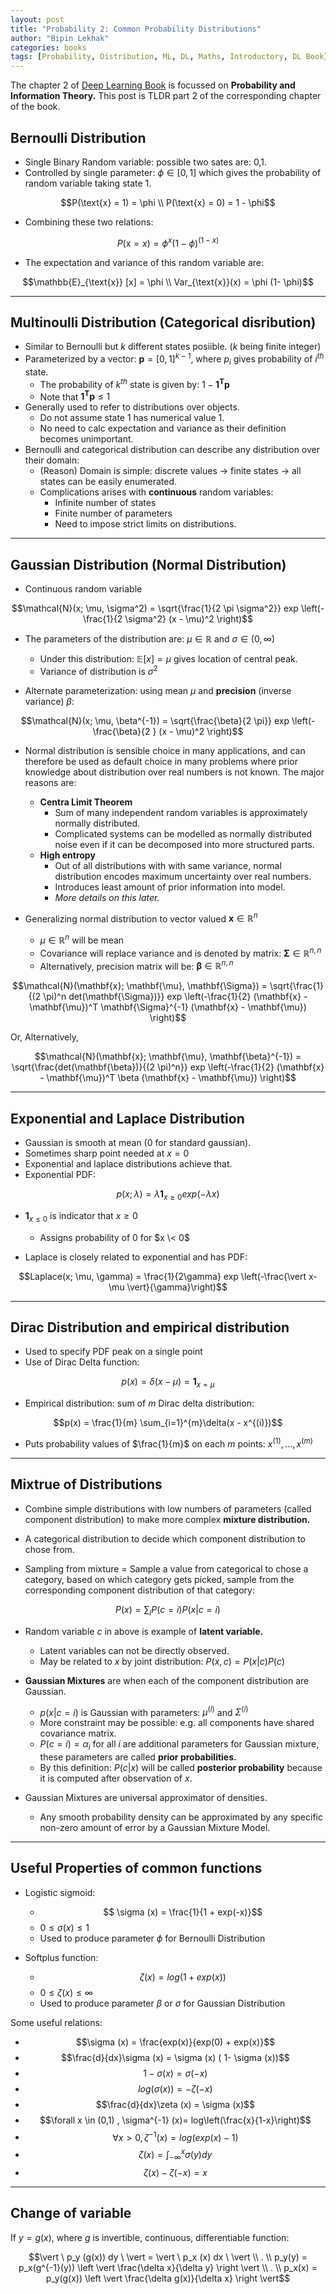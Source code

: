 ```yaml
---
layout: post
title: "Probability 2: Common Probability Distributions"
author: "Bipin Lekhak"
categories: books
tags: [Probability, Distribution, ML, DL, Maths, Introductory, DL Book]
---
```


The chapter 2 of [Deep Learning Book](https://www.deeplearningbook.org/) is focussed on **Probability and
Information Theory.** This post is TLDR part 2 of the corresponding chapter of
the book.

## Bernoulli Distribution

- Single Binary Random variable: possible two sates are: 0,1.
- Controlled by single parameter: $\phi \in [0,1]$ which gives the probability of random variable taking state 1.

$$P(\text{x} = 1) = \phi \\ P(\text{x} = 0) = 1 - \phi$$

- Combining these two relations:

$$P(\text{x} = x) = \phi^x (1-\phi)^{(1-x)}$$

- The expectation and variance of this random variable are:

$$\mathbb{E}_{\text{x}} [x] = \phi \\ Var_{\text{x}}(x) = \phi (1- \phi)$$

---

## Multinoulli Distribution (Categorical disribution)

- Similar to Bernoulli but $k$ different states posiible. ($k$ being finite integer)
- Parameterized by a vector: $\mathbf{p} = [0,1]^{k-1}$, where $p_i$ gives
  probability of $i^{th}$ state.
  - The probability of $k^{th}$ state is given by: $1- \mathbf{1^Tp}$
  - Note that $\mathbf{1^Tp} \le 1$
- Generally used to refer to distributions over objects.
  - Do not assume state 1 has numerical value 1.
  - No need to calc expectation and variance as their definition becomes unimportant.
- Bernoulli and categorical distribution can describe any distribution over
  their domain:
  - (Reason) Domain is simple: discrete values -> finite states -> all states can be easily
    enumerated.
  - Complications arises with **continuous** random variables:
    - Infinite number of states
    - Finite number of parameters
    - Need to impose strict limits on distributions.

---

## Gaussian Distribution (Normal Distribution)

- Continuous random variable

$$\mathcal{N}(x; \mu, \sigma^2) = \sqrt{\frac{1}{2 \pi \sigma^2}}
exp \left(-\frac{1}{2 \sigma^2} (x - \mu)^2 \right)$$

- The parameters of the distribution are: $\mu \in \mathbb{R}$ and
  $\sigma \in (0, \infty)$
  - Under this distribution: $\mathbb{E}[x] = \mu$ gives location of central peak.
  - Variance of distribution is $\sigma^2$

- Alternate parameterization: using mean $\mu$ and **precision** (inverse variance) $\beta$:

$$\mathcal{N}(x; \mu, \beta^{-1}) = \sqrt{\frac{\beta}{2 \pi}}
exp \left(-\frac{\beta}{2 } (x - \mu)^2 \right)$$

- Normal distribution is sensible choice in many applications, and can
  therefore be used as default choice in many problems where prior knowledge
  about distribution over real numbers is not known. The major reasons are:
  - **Centra Limit Theorem**
    - Sum of many independent random variables is approximately normally distributed.
    - Complicated systems can be modelled as normally distributed noise even if
      it can be decomposed into more structured parts.
  - **High entropy**
    - Out of all distributions with with same variance, normal distribution
      encodes maximum uncertainty over real numbers.
    - Introduces least amount of prior information into model.
    - *More details on this later.*

- Generalizing normal distribution to vector valued $\mathbf{x} \in \mathbb{R}^n$
  - $\mu \in \mathbb{R}^n$ will be mean
  - Covariance will replace variance and is denoted by matrix:
  $\mathbf{\Sigma} \in \mathbb{R}^{n,n}$
  - Alternatively, precision matrix will be: $\mathbf{\beta} \in \mathbb{R}^{n,n}$

$$\mathcal{N}(\mathbf{x}; \mathbf{\mu}, \mathbf{\Sigma}) = \sqrt{\frac{1}{(2 \pi)^n det(\mathbf{\Sigma})}}
exp \left(-\frac{1}{2} (\mathbf{x} - \mathbf{\mu})^T \mathbf{\Sigma}^{-1} (\mathbf{x} - \mathbf{\mu}) \right)$$

Or, Alternatively,

$$\mathcal{N}(\mathbf{x}; \mathbf{\mu}, \mathbf{\beta}^{-1}) = \sqrt{\frac{det(\mathbf{\beta})}{(2 \pi)^n}}
exp \left(-\frac{1}{2} (\mathbf{x} - \mathbf{\mu})^T \beta (\mathbf{x} - \mathbf{\mu}) \right)$$

---

## Exponential and Laplace Distribution

- Gaussian is smooth at mean (0 for standard gaussian).
- Sometimes sharp point needed at $x=0$
- Exponential and laplace distributions achieve that.
- Exponential PDF:

$$p(x; \lambda) = \lambda \mathbf{1}_{x \ge 0} exp(-\lambda x)$$

- $\mathbf{1}_{x \le 0}$ is indicator that $x \ge 0$
  - Assigns probability of 0 for $x \< 0$

- Laplace is closely related to exponential and has PDF:

$$Laplace(x; \mu, \gamma) = \frac{1}{2\gamma}  exp \left(-\frac{\vert x- \mu \vert}{\gamma}\right)$$

---

## Dirac Distribution and empirical distribution

- Used to specify PDF peak on a single point
- Use of Dirac Delta function:

$$p(x) = \delta(x - \mu) = \mathbf{1}_{x = \mu}$$

- Empirical distribution: sum of $m$ Dirac delta distribution:

$$p(x) = \frac{1}{m} \sum_{i=1}^{m}\delta(x - x^{(i)})$$

- Puts probability values of $\frac{1}{m}$ on each $m$ points: $x^{(1)}, ...,  x^{(m)}$

---

## Mixtrue of Distributions

- Combine simple distributions with low numbers of parameters (called component
  distribution) to make more
  complex **mixture distribution.**

- A categorical distribution to decide which component distribution to chose from.

- Sampling from mixture = Sample a value from categorical to chose a category,
  based on which category gets picked, sample from the corresponding component
  distribution of that category:

$$P(x) = \sum_i{P(c = i) P(x\vert c = i)}$$

- Random variable $c$ in above is example of **latent variable.**
  - Latent variables can not be directly observed.
  - May be related to $x$ by joint distribution: $P(x,c) = P(x \vert c) P (c)$

- **Gaussian Mixtures** are when each of the component distribution are Gaussian.
  - $p(x \vert c = i)$ is Gaussian with parameters: $\mu^{(i)}$ and $\Sigma^{(i)}$
  - More constraint may be possible: e.g. all components have shared covariance matrix.
  - $P(c=i) = \alpha_i$ for all $i$ are additional parameters for Gaussian
    mixture, these parameters are called **prior probabilities.**
  - By this definition: $P(c \vert x)$ will be called **posterior probability**
    because it is computed after observation of $x$.

- Gaussian Mixtures are universal approximator of densities.
  - Any smooth probability density can be approximated by any specific non-zero
    amount of error by a Gaussian Mixture Model.

---

## Useful Properties of common functions

- Logistic sigmoid:
  - $$ \sigma (x) = \frac{1}{1 + exp(-x)}$$
  - $0 \le \sigma (x) \le 1$
  - Used to produce parameter $\phi$ for Bernoulli Distribution

- Softplus function:
  - $$\zeta (x) = log(1 + exp(x))$$
  - $0 \le \zeta (x) \le \infty$
  - Used to produce parameter $\beta$ or $\sigma$ for Gaussian Distribution

Some useful relations:

- $$\sigma (x) = \frac{exp(x)}{exp(0) + exp(x)}$$
- $$\frac{d}{dx}\sigma (x) = \sigma (x) ( 1- \sigma (x))$$
- $$1- \sigma (x) = \sigma (-x) $$
- $$log(\sigma (x)) = - \zeta (-x) $$
- $$\frac{d}{dx}\zeta (x) = \sigma (x)$$
- $$\forall x \in (0,1) , \sigma^{-1} (x)= log\left(\frac{x}{1-x}\right)$$
- $$\forall x > 0, \zeta^{-1} (x)= log\left(exp(x) - 1 \right)$$
- $$\zeta(x)= \int_{-\infty}^{x}{\sigma (y) dy}$$
- $$\zeta(x) - \zeta (-x) = x$$

---

## Change of variable

If $y = g(x)$, where $g$ is invertible, continuous, differentiable function:

$$\vert \ p_y (g(x)) dy \ \vert = \vert \ p_x (x) dx \ \vert \\ . \\
p_y(y) = p_x(g^{-1}(y)) \left \vert \frac{\delta x}{\delta y} \right \vert \\ .
\\ p_x(x) = p_y(g(x)) \left \vert \frac{\delta g(x)}{\delta x} \right \vert$$
